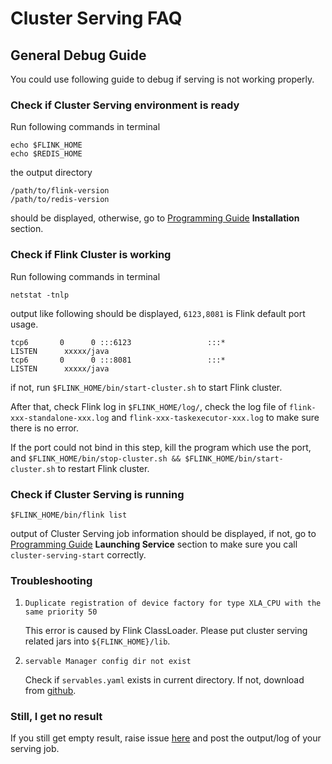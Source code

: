 # Cluster Serving FAQ

## General Debug Guide
You could use following guide to debug if serving is not working properly.

### Check if Cluster Serving environment is ready
Run following commands in terminal
```
echo $FLINK_HOME
echo $REDIS_HOME
```
the output directory
```
/path/to/flink-version
/path/to/redis-version
``` 
 
should be displayed, otherwise, go to [Programming Guide](ProgrammingGuide.md) **Installation** section.

### Check if Flink Cluster is working
Run following commands in terminal
```
netstat -tnlp
```
output like following should be displayed, `6123,8081` is Flink default port usage.
```
tcp6       0      0 :::6123                 :::*                    LISTEN      xxxxx/java
tcp6       0      0 :::8081                 :::*                    LISTEN      xxxxx/java
```
if not, run `$FLINK_HOME/bin/start-cluster.sh` to start Flink cluster.

After that, check Flink log in `$FLINK_HOME/log/`, check the log file of `flink-xxx-standalone-xxx.log` and `flink-xxx-taskexecutor-xxx.log` to make sure there is no error.

If the port could not bind in this step, kill the program which use the port, and `$FLINK_HOME/bin/stop-cluster.sh && $FLINK_HOME/bin/start-cluster.sh` to restart Flink cluster.
### Check if Cluster Serving is running
```
$FLINK_HOME/bin/flink list
```
output of Cluster Serving job information should be displayed, if not, go to [Programming Guide](ProgrammingGuide.md) **Launching Service** section to make sure you call `cluster-serving-start` correctly.



### Troubleshooting

1. `Duplicate registration of device factory for type XLA_CPU with the same priority 50`

   This error is caused by Flink ClassLoader. Please put cluster serving related jars into `${FLINK_HOME}/lib`.

2. `servable Manager config dir not exist`

   Check if `servables.yaml` exists in current directory. If not, download from [github](https://github.com/intel-analytics/bigdl/blob/master/ppml/trusted-realtime-ml/scala/docker-graphene/servables.yaml).
### Still, I get no result
If you still get empty result, raise issue [here](https://github.com/intel-analytics/bigdl/issues) and post the output/log of your serving job.

